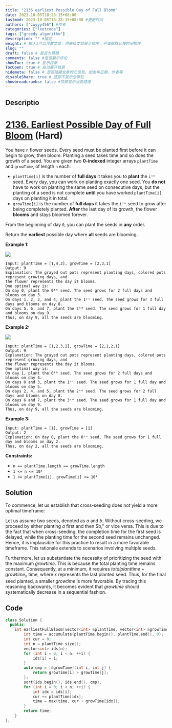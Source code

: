 ```yaml
---
title: "2136.earliest Possible Day of Full Bloom"
date: 2023-10-05T18:28:15+08:00
lastmod: 2023-10-05T18:28:15+08:00 #更新时间
authors: ["zwyyy456"] #作者
categories: ["leetcode"]
tags: ["greedy algorithm"]
description: "" #描述
weight: # 输入1可以顶置文章，用来给文章展示排序，不填就默认按时间排序
slug: ""
draft: false # 是否为草稿
comments: false #是否展示评论
showToc: true # 显示目录
TocOpen: true # 自动展开目录
hidemeta: false # 是否隐藏文章的元信息，如发布日期、作者等
disableShare: true # 底部不显示分享栏
showbreadcrumbs: false #顶部显示当前路径
---
```

## Descriptio

# [2136. Earliest Possible Day of Full Bloom][link] (Hard)

[link]: https://leetcode.com/problems/earliest-possible-day-of-full-bloom/

You have `n` flower seeds. Every seed must be planted first before it can begin to grow, then bloom.
Planting a seed takes time and so does the growth of a seed. You are given two **0-indexed** integer
arrays `plantTime` and `growTime`, of length `n` each:

- `plantTime[i]` is the number of **full days** it takes you to **plant** the `iᵗʰ` seed. Every day,
you can work on planting exactly one seed. You **do not** have to work on planting the same seed on
consecutive days, but the planting of a seed is not complete **until** you have worked
`plantTime[i]` days on planting it in total.
- `growTime[i]` is the number of **full days** it takes the `iᵗʰ` seed to grow after being completely
planted. **After** the last day of its growth, the flower **blooms** and stays bloomed forever.

From the beginning of day `0`, you can plant the seeds in **any** order.

Return the **earliest** possible day where **all** seeds are blooming.

**Example 1:**

![](https://pic-upyun.zwyyy456.tech/smms/2023-12-26-065315.png)

```
Input: plantTime = [1,4,3], growTime = [2,3,1]
Output: 9
Explanation: The grayed out pots represent planting days, colored pots represent growing days, and
the flower represents the day it blooms.
One optimal way is:
On day 0, plant the 0ᵗʰ seed. The seed grows for 2 full days and blooms on day 3.
On days 1, 2, 3, and 4, plant the 1ˢᵗ seed. The seed grows for 3 full days and blooms on day 8.
On days 5, 6, and 7, plant the 2ⁿᵈ seed. The seed grows for 1 full day and blooms on day 9.
Thus, on day 9, all the seeds are blooming.
```

**Example 2:**

![](https://pic-upyun.zwyyy456.tech/smms/2023-12-26-065316.png)

```
Input: plantTime = [1,2,3,2], growTime = [2,1,2,1]
Output: 9
Explanation: The grayed out pots represent planting days, colored pots represent growing days, and
the flower represents the day it blooms.
One optimal way is:
On day 1, plant the 0ᵗʰ seed. The seed grows for 2 full days and blooms on day 4.
On days 0 and 3, plant the 1ˢᵗ seed. The seed grows for 1 full day and blooms on day 5.
On days 2, 4, and 5, plant the 2ⁿᵈ seed. The seed grows for 2 full days and blooms on day 8.
On days 6 and 7, plant the 3ʳᵈ seed. The seed grows for 1 full day and blooms on day 9.
Thus, on day 9, all the seeds are blooming.
```

**Example 3:**

```
Input: plantTime = [1], growTime = [1]
Output: 2
Explanation: On day 0, plant the 0ᵗʰ seed. The seed grows for 1 full day and blooms on day 2.
Thus, on day 2, all the seeds are blooming.
```

**Constraints:**

- `n == plantTime.length == growTime.length`
- `1 <= n <= 10⁵`
- `1 <= plantTime[i], growTime[i] <= 10⁴`

## Solution

To commence, let us establish that cross-seeding does not yield a more optimal timeframe:

Let us assume two seeds, denoted as $a$ and $b$. Without cross-seeding, we proceed by either planting $a$ first and then $b," or vice versa. This is due to the fact that when cross-seeding, the completion time for the first seed is delayed, while the planting time for the second seed remains unchanged. Hence, it is implausible for this practice to result in a more favorable timeframe. This rationale extends to scenarios involving multiple seeds.

Furthermore, let us substantiate the necessity of prioritizing the seed with the maximum $growtime.$ This is because the total planting time remains constant. Consequently, at a minimum, it requires $totalplanttime + growtime_x$ time, where $x$ represents the last planted seed. Thus, for the final seed planted, a smaller $growtime$ is more favorable. By tracing this reasoning backwards, it becomes evident that $growtime$ should systematically decrease in a sequential fashion.

## Code
```cpp
class Solution {
  public:
    int earliestFullBloom(vector<int> &plantTime, vector<int> &growTime) {
        int time = accumulate(plantTime.begin(), plantTime.end(), 0);
        int cur = 0;
        int n = plantTime.size();
        vector<int> ids(n);
        for (int i = 0; i < n; ++i) {
            ids[i] = i;
        }
        auto cmp = [&growTime](int i, int j) {
            return growTime[i] > growTime[j];
        };
        sort(ids.begin(), ids.end(), cmp);
        for (int i = 0; i < n; ++i) {
            int idx = ids[i];
            cur += plantTime[idx];
            time = max(time, cur + growTime[idx]);
        }
        return time;
    }
};
```


